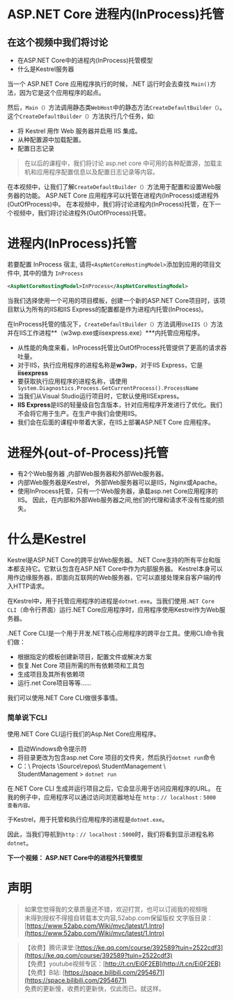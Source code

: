# ASP.NET Core 进程内(InProcess)托管

## 在这个视频中我们将讨论  
- 在ASP.NET Core中的进程内(InProcess)托管模型
- 什么是Kestrel服务器

当一个 ASP.NET Core 应用程序执行的时候，.NET 运行时会去查找 ```Main()```方法，因为它是这个应用程序的起点。


然后，```Main（）```方法调用静态类```WebHost```中的静态方法```CreateDefaultBuilder（）```。  
这个```CreateDefaultBuilder（）```方法执行几个任务，如:

- 将 Kestrel 用作 Web 服务器并启用 IIS 集成。
- 从种配置源中加载配置。 
- 配置日志记录

> 在以后的课程中，我们将讨论 asp.net core 中可用的各种配置源，加载主机和应用程序配置信息以及配置日志记录等内容。
 
在本视频中，让我们了解``CreateDefaultBuilder（）``方法用于配置和设置Web服务器的功能。
ASP.NET Core 应用程序可以托管在进程内(InProcess)或进程外(OutOfProcess)中。
在本视频中，我们将讨论进程内(InProcess)托管，在下一个视频中，我们将讨论进程外(OutOfProcess)托管。

# 进程内(InProcess)托管

若要配置 InProcess 宿主, 请将```<AspNetCoreHostingModel>```添加到应用的项目文件中, 其中的值为 ``InProcess``
```xml
<AspNetCoreHostingModel>InProcess</AspNetCoreHostingModel>
```

当我们选择使用一个可用的项目模板，创建一个新的ASP.NET Core项目时，该项目默认为所有的IIS和IIS Express的配置都是作为进程内托管(InProcess)。

在InProcess托管的情况下，```CreateDefaultBuilder（）```方法调用```UseIIS（）```方法并在IIS工作进程**（w3wp.exe或iisexpress.exe）***内托管应用程序。  
- 从性能的角度来看，InProcess托管比OutOfProcess托管提供了更高的请求吞吐量。
-  对于IIS，执行应用程序的进程名称是**w3wp**，对于IIS Express，它是**iisexpress**
- 要获取执行应用程序的进程名称，请使用``` System.Diagnostics.Process.GetCurrentProcess().ProcessName```
- 当我们从Visual Studio运行项目时，它默认使用IISExpress。 
- **IIS Express**是IIS的轻量级自包含版本，针对应用程序开发进行了优化。我们不会将它用于生产。在生产中我们会使用IIS。
- 我们会在后面的课程中带着大家，在IIS上部署ASP.NET Core 应用程序。

# 进程外(out-of-Process)托管
- 有2个Web服务器 ,内部Web服务器和外部Web服务器。 
- 内部Web服务器是Kestrel， 外部Web服务器可以是IIS，Nginx或Apache。
- 使用InProcess托管，只有一个Web服务器，承载asp.net Core应用程序的IIS。
因此，在内部和外部Web服务器之间,他们的代理和请求不没有性能的损失。

# 什么是Kestrel
  
Kestrel是ASP.NET Core的跨平台Web服务器。.NET Core支持的所有平台和版本都支持它。它默认包含在ASP.NET Core中作为内部服务器。
Kestrel本身可以用作边缘服务器，即面向互联网的Web服务器，它可以直接处理来自客户端的传入HTTP请求。

在Kestrel中，用于托管应用程序的进程是```dotnet.exe```。当我们使用```.NET Core CLI```（命令行界面）运行.NET Core应用程序时，应用程序使用Kestrel作为Web服务器。

 .NET Core CLI是一个用于开发.NET核心应用程序的跨平台工具。使用CLI命令我们做：
- 根据指定的模板创建新项目，配置文件或解决方案 
 - 恢复.Net Core 项目所需的所有依赖项和工具包
 - 生成项目及其所有依赖项 
- 运行.net Core项目等等......

我们可以使用.NET Core CLI做很多事情。
### 简单说下CLI
使用.NET Core CLI运行我们的Asp.Net Core应用程序。 
- 启动Windows命令提示符
- 将目录更改为包含asp.net Core 项目的文件夹，然后执行```dotnet run```命令
- C：\ Projects \Source\repos\ StudentManagement \ StudentManagement > ``dotnet run``

在.NET Core CLI 生成并运行项目之后，它会显示用于访问应用程序的URL。
在我的例子中，应用程序可以通过访问浏览器地址在 
```http：// localhost：5000  查看内容。```

于Kestrel，用于托管和执行应用程序的进程是``dotnet.exe``。

因此，当我们导航到```http：// localhost：5000```时，我们将看到显示进程名称```dotnet```。

**下一个视频： ASP.NET Core中的进程外托管模型**



# 声明

> 如果您觉得我的文章质量还不错，欢迎打赏，也可以订阅我的视频哦 </br>
未得到授权不得擅自转载本文内容,52abp.com保留版权
> 文字版目录： [https://www.52abp.com/Wiki/mvc/latest/1.Intro](https://www.52abp.com/Wiki/mvc/latest/1.Intro) </br>

> 【收费】腾讯课堂:[https://ke.qq.com/course/392589?tuin=2522cdf3](https://ke.qq.com/course/392589?tuin=2522cdf3) </br>
> 【免费】youtube视频专区：[http://t.cn/Ei0F2EB](http://t.cn/Ei0F2EB) </br>
>【免费】B站: [https://space.bilibili.com/2954671](https://space.bilibili.com/2954671) </br>
>免费的更新慢，收费的更新快，仅此而已。就这样。 </br>





